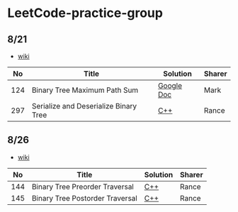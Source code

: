 # LeetCode-practice-group

## 8/21

* [wiki](https://docs.google.com/document/d/1IL3SFW-uv8K-Wb9Zzyp9cD6j1_WbcibatzPbaSU06wo/edit)

|  No  | Title |  Solution       |  Sharer |
| ---- | ----- | --------------- | --------|
| 124 | Binary Tree Maximum Path Sum | [Google Doc](https://docs.google.com/document/d/1IL3SFW-uv8K-Wb9Zzyp9cD6j1_WbcibatzPbaSU06wo/edit) | Mark |
| 297 | Serialize and Deserialize Binary Tree | [C++](https://hackmd.io/@Rance/Hk12HoqEB) | Rance |


## 8/26

* [wiki](https://docs.google.com/document/d/1IL3SFW-uv8K-Wb9Zzyp9cD6j1_WbcibatzPbaSU06wo/edit)

|  No  | Title |  Solution       |  Sharer |
| ---- | ----- | --------------- | --------|
| 144 | Binary Tree Preorder Traversal | [C++](https://hackmd.io/@Rance/ryPYlkerS) | Rance |
| 145 | Binary Tree Postorder Traversal | [C++](https://hackmd.io/@Rance/ryPYlkerS) | Rance |
